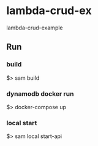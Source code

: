 # lambda-crud-ex

lambda-crud-example

## Run

### build
$> sam build

### dynamodb docker run
$> docker-compose up

### local start
$> sam local start-api
